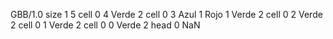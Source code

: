 <gs-board without-header> GBB/1.0
size 1 5
cell 0 4 Verde 2 
cell 0 3 Azul 1 Rojo 1 Verde 2 
cell 0 2 Verde 2 
cell 0 1 Verde 2 
cell 0 0 Verde 2 
head 0 NaN </gs-board>